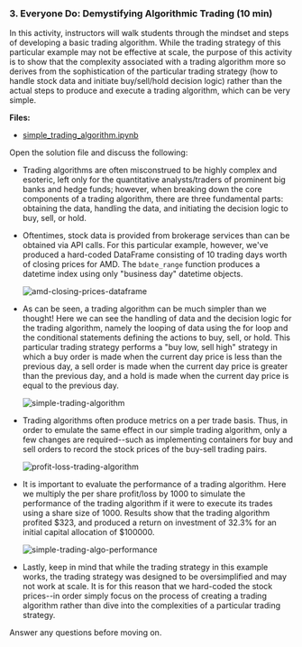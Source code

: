 ### 3. Everyone Do: Demystifying Algorithmic Trading (10 min)

In this activity, instructors will walk students through the mindset and steps of developing a basic trading algorithm. While the trading strategy of this particular example may not be effective at scale, the purpose of this activity is to show that the complexity associated with a trading algorithm more so derives from the sophistication of the particular trading strategy (how to handle stock data and initiate buy/sell/hold decision logic) rather than the actual steps to produce and execute a trading algorithm, which can be very simple.

**Files:**

* [simple_trading_algorithm.ipynb](Activities/01-Evr_Simple_Trading_Algorithm/Solved/simple_trading_algorithm.ipynb)

Open the solution file and discuss the following:

* Trading algorithms are often misconstrued to be highly complex and esoteric, left only for the quantitative analysts/traders of prominent big banks and hedge funds; however, when breaking down the core components of a trading algorithm, there are three fundamental parts: obtaining the data, handling the data, and initiating the decision logic to buy, sell, or hold.

* Oftentimes, stock data is provided from brokerage services than can be obtained via API calls. For this particular example, however, we've produced a hard-coded DataFrame consisting of 10 trading days worth of closing prices for AMD. The `bdate_range` function produces a datetime index using only "business day" datetime objects.

  ![amd-closing-prices-dataframe](Images/amd-closing-prices-dataframe.png)

* As can be seen, a trading algorithm can be much simpler than we thought! Here we can see the handling of data and the decision logic for the trading algorithm, namely the looping of data using the for loop and the conditional statements defining the actions to buy, sell, or hold. This particular trading strategy performs a "buy low, sell high" strategy in which a buy order is made when the current day price is less than the previous day, a sell order is made when the current day price is greater than the previous day, and a hold is made when the current day price is equal to the previous day.

  ![simple-trading-algorithm](Images/simple-trading-algorithm.png)

* Trading algorithms often produce metrics on a per trade basis. Thus, in order to emulate the same effect in our simple trading algorithm, only a few changes are required--such as implementing containers for buy and sell orders to record the stock prices of the buy-sell trading pairs.

  ![profit-loss-trading-algorithm](Images/profit-loss-trading-algorithm.png)

* It is important to evaluate the performance of a trading algorithm. Here we multiply the per share profit/loss by 1000 to simulate the performance of the trading algorithm if it were to execute its trades using a share size of 1000. Results show that the trading algorithm profited $323, and produced a return on investment of 32.3% for an initial capital allocation of $100000.

  ![simple-trading-algo-performance](Images/simple-trading-algo-performance.png)

* Lastly, keep in mind that while the trading strategy in this example works, the trading strategy was designed to be oversimplified and may not work at scale. It is for this reason that we hard-coded the stock prices--in order simply focus on the process of creating a trading algorithm rather than dive into the complexities of a particular trading strategy.

Answer any questions before moving on.
